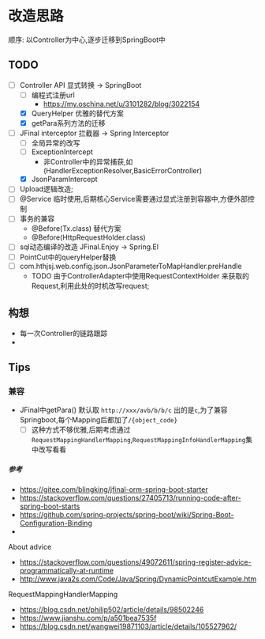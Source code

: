 # 改造思路

顺序:
以Controller为中心,逐步迁移到SpringBoot中

## TODO

- [ ] Controller API 显式转换 -> SpringBoot
  - [ ] 编程式注册url
    - https://my.oschina.net/u/3101282/blog/3022154
  - [x] QueryHelper 优雅的替代方案
  - [x] getPara系列方法的迁移
- [ ] JFinal interceptor 拦截器 -> Spring Interceptor
  - [ ] 全局异常的改写
  - [ ] ExceptionIntercept
    - 非Controller中的异常捕获,如(HandlerExceptionResolver,BasicErrorController)
  - [x] JsonParamIntercept
- [ ] Upload逻辑改造;
- [ ] @Service 临时使用,后期核心Service需要通过显式注册到容器中,方便外部控制
- [ ] 事务的兼容
  - @Before(Tx.class) 替代方案
  - @Before(HttpRequestHolder.class)
- [ ] sql动态编译的改造 JFinal.Enjoy -> Spring.El
- [ ] PointCut中的queryHelper替换
- [ ] com.hthjsj.web.config.json.JsonParameterToMapHandler.preHandle
  - TODO 由于ControllerAdapter中使用RequestContextHolder 来获取的Request,利用此处的时机改写request;

## 构想

- 每一次Controller的链路跟踪
-

## Tips

### 兼容

- JFinal中getPara() 默认取 `http://xxx/avb/b/b/c` 出的是`c`,为了兼容Springboot,每个Mapping后都加了`/{object_code}`
  - [ ] 这种方式不够优雅,后期考虑通过`RequestMappingHandlerMapping`,`RequestMappingInfoHandlerMapping`集中改写看看

##### 参考

- https://gitee.com/blingking/jfinal-orm-spring-boot-starter
- https://stackoverflow.com/questions/27405713/running-code-after-spring-boot-starts
- https://github.com/spring-projects/spring-boot/wiki/Spring-Boot-Configuration-Binding
- 
About advice
- https://stackoverflow.com/questions/49072611/spring-register-advice-programmatically-at-runtime
- http://www.java2s.com/Code/Java/Spring/DynamicPointcutExample.htm

RequestMappingHandlerMapping
- https://blog.csdn.net/philip502/article/details/98502246
- https://www.jianshu.com/p/a501bea7535f
- https://blog.csdn.net/wangwei19871103/article/details/105527962/